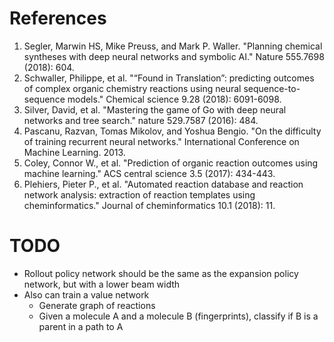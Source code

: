 
# References
1. Segler, Marwin HS, Mike Preuss, and Mark P. Waller. "Planning chemical syntheses with deep neural networks and symbolic AI." Nature 555.7698 (2018): 604.
2. Schwaller, Philippe, et al. "“Found in Translation”: predicting outcomes of complex organic chemistry reactions using neural sequence-to-sequence models." Chemical science 9.28 (2018): 6091-6098.
3. Silver, David, et al. "Mastering the game of Go with deep neural networks and tree search." nature 529.7587 (2016): 484.
4. Pascanu, Razvan, Tomas Mikolov, and Yoshua Bengio. "On the difficulty of training recurrent neural networks." International Conference on Machine Learning. 2013.
5. Coley, Connor W., et al. "Prediction of organic reaction outcomes using machine learning." ACS central science 3.5 (2017): 434-443.
6. Plehiers, Pieter P., et al. "Automated reaction database and reaction network analysis: extraction of reaction templates using cheminformatics." Journal of cheminformatics 10.1 (2018): 11.

# TODO

- Rollout policy network should be the same as the expansion policy network, but with a lower beam width
- Also can train a value network
    - Generate graph of reactions
    - Given a molecule A and a molecule B (fingerprints), classify if B is a parent in a path to A